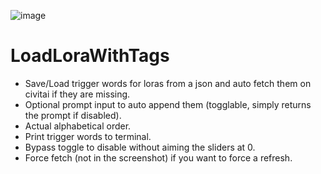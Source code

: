 ![image](https://github.com/Extraltodeus/LoadLoraWithTags/assets/15731540/150f926f-6c9e-44d0-801f-7de6df9d6993)

# LoadLoraWithTags
- Save/Load trigger words for loras from a json and auto fetch them on civitai if they are missing.
- Optional prompt input to auto append them (togglable, simply returns the prompt if disabled).
- Actual alphabetical order.
- Print trigger words to terminal.
- Bypass toggle to disable without aiming the sliders at 0.
- Force fetch (not in the screenshot) if you want to force a refresh.

